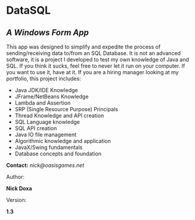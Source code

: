 <html><body>
  <div id="div">
	   <h1 id="aqua">DataSQL</h1>
	   <h2 id="white"><i>A Windows Form App</i></h2>
     <p>This app was designed to simplify and expedite the process of sending/receiving
     data to/from an SQL Database. It is not an advanced software, it is a project I developed
     to test my own knowledge of Java and SQL. If you think it sucks, feel free to never let
     it run on your computer. If you want to use it, have at it. If you are a hiring manager
     looking at my portfolio, this project includes:</p>
     <ul id="white">
       <li>Java JDK/IDE Knowledge</li>
       <li>JFrame/NetBeans Knowledge</li>
       <li>Lambda and Assertion
       <li>SRP (Single Resource Purpose) Principals</li>
       <li>Thread Knowledge and API creation</li>
       <li>SQL Language knowledge</li>
       <li>SQL API creation</li>
       <li>Java IO file management</li>
       <li>Algorithmic knowledge and application</li>
       <li>JavaX/Swing fundamentals</li>
       <li>Database concepts and foundation</li>
     </ul>
     <p id="aqua"><b>Contact:</b> <i>nick@oasisgames.net</i></p>
 	 </div>
 </body></html>
 Author: <p><b>Nick Doxa</b></p>
 Version: <p><b>1.3</b></p>
